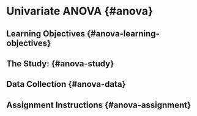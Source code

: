 # Univariate ANOVA {#anova}

## Learning Objectives {#anova-learning-objectives}

## The Study: {#anova-study}

## Data Collection {#anova-data}

## Assignment Instructions {#anova-assignment}
